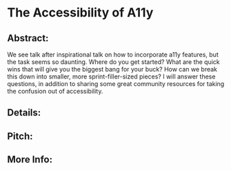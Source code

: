 # The Accessibility of A11y

## Abstract:
We see talk after inspirational talk on how to incorporate a11y features, but the task seems so daunting. Where do you get started? What are the quick wins that will give you the biggest bang for your buck? How can we break this down into smaller, more sprint-filler-sized pieces? I will answer these questions, in addition to sharing some great community resources for taking the confusion out of accessibility.

## Details:

## Pitch:

## More Info:
